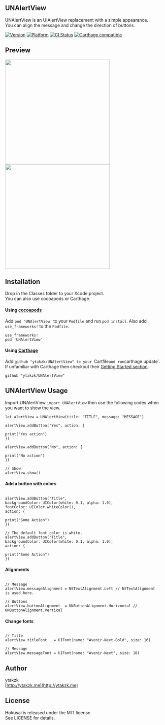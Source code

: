 ## UNAlertView

UNAlertView is an UIAlertView replacement with a simple appearance.  
You can align the message and change the direction of buttons.


[![Version](https://img.shields.io/cocoapods/v/UNAlertView.svg?style=flat)](http://cocoapods.org/pods/UNAlertView)
[![Platform](https://img.shields.io/cocoapods/p/UNAlertView.svg?style=flat)](http://cocoapods.org/pods/UNAlertView)
[![CI Status](http://img.shields.io/travis/ytakzk/UNAlertView.svg?style=flat)](https://travis-ci.org/ytakzk/UNAlertView)
[![Carthage compatible](https://img.shields.io/badge/Carthage-compatible-4BC51D.svg?style=flat)](https://github.com/Carthage/Carthage)

## Preview
<img src="https://raw.githubusercontent.com/wiki/ytakzk/UNAlertView/images/horizontal.png" width="340px">
<img src="https://raw.githubusercontent.com/wiki/ytakzk/UNAlertView/images/vertical.png" width="340px">

## Installation

Drop in the Classes folder to your Xcode project.  
You can also use cocoapods or Carthage.

#### Using [cocoapods](http://cocoapods.org/)

Add `pod 'UNAlertView'` to your `Podfile` and run `pod install`. Also add `use_frameworks!` to the `Podfile`.

```
use_frameworks!
pod 'UNAlertView'
```

#### Using [Carthage](https://github.com/Carthage/Carthage)

Add `github "ytakzk/UNAlertView" to your `Cartfile` and run `carthage update`. If unfamiliar with Carthage then checkout their [Getting Started section](https://github.com/Carthage/Carthage#getting-started).

```
github "ytakzk/UNAlertView"
```

## UNAlertView Usage
Import UNAlertView ```import UNAlertView``` then use the following codes when you want to show the view.  


```
let alertView = UNAlertView(title: "TITLE", message: "MESSAGE")

alertView.addButton("Yes", action: {

print("Yes action")
})

alertView.addButton("No", action: {

print("No action")
})

// Show
alertView.show()
```

#### Add a button with colors
```

alertView.addButton("Title",
backgroundColor: UIColor(white: 0.1, alpha: 1.0),
fontColor: UIColor.whiteColor(),
action: {

print("Some Action")
})

// The default font color is white.
alertView.addButton("Title",
backgroundColor: UIColor(white: 0.1, alpha: 1.0),
action: {

print("Some Action")
})

```

#### Alignments
```

// Message
alertView.messageAlignment = NSTextAlignment.Left // NSTextAlignment is used here.

// Buttons
alertView.buttonAlignment  = UNButtonAlignment.Horizontal // UNButtonAlignment.Vertical
```

#### Change fonts
```

// Title
alertView.titleFont   = UIFont(name: "Avenir-Next-Bold", size: 16)

// Message
alertView.messageFont = UIFont(name: "Avenir-Next", size: 16)
```

## Author
ytakzk  
[http://ytakzk.me](http://ytakzk.me)

## License
Hokusai is released under the MIT license.  
See LICENSE for details.
